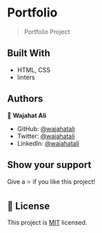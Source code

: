 
# Portfolio

> Portfolio Project

## Built With

-   HTML, CSS
-   linters

## Authors

👤 **Wajahat Ali**

-   GitHub: [@wajahatali](https://github.com/wajahatalli)
-   Twitter: [@wajahatali](https://twitter.com/WajahatAli09)
-   LinkedIn: [@wajahatali](https://linkedin.com/in/wajahat-ali-797768136)

## Show your support

Give a ⭐️ if you like this project!

## 📝 License

This project is [MIT](./LICENSE) licensed.

